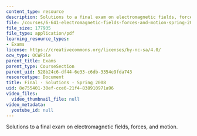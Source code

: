 ```yaml
---
content_type: resource
description: Solutions to a final exam on electromagnetic fields, forces, and motion.
file: /courses/6-641-electromagnetic-fields-forces-and-motion-spring-2009/8e75540130efcce621f4838910971a96_MIT6_641s09_sol_exam2008.pdf
file_size: 177935
file_type: application/pdf
learning_resource_types:
- Exams
license: https://creativecommons.org/licenses/by-nc-sa/4.0/
ocw_type: OCWFile
parent_title: Exams
parent_type: CourseSection
parent_uid: 528b24c6-df44-6e33-c6db-3354e9fda743
resourcetype: Document
title: Final - Solutions - Spring 2008
uid: 8e755401-30ef-cce6-21f4-838910971a96
video_files:
  video_thumbnail_file: null
video_metadata:
  youtube_id: null
---
```

Solutions to a final exam on electromagnetic fields, forces, and motion.